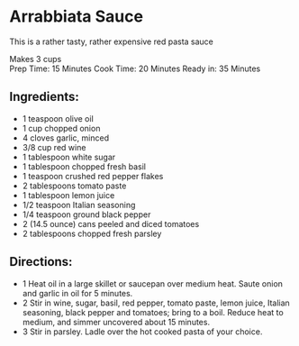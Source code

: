 # Arrabbiata Sauce

This is a rather tasty, rather expensive red pasta sauce

Makes 3 cups  
Prep Time: 15 Minutes
Cook Time: 20 Minutes
Ready in: 35 Minutes

## Ingredients:
- 1 teaspoon olive oil
- 1 cup chopped onion
- 4 cloves garlic, minced
- 3/8 cup red wine
- 1 tablespoon white sugar
- 1 tablespoon chopped fresh basil
- 1 teaspoon crushed red pepper flakes
- 2 tablespoons tomato paste
- 1 tablespoon lemon juice
- 1/2 teaspoon Italian seasoning
- 1/4 teaspoon ground black pepper
- 2 (14.5 ounce) cans peeled and diced tomatoes
- 2 tablespoons chopped fresh parsley


## Directions:
- 1 Heat oil in a large skillet or saucepan over medium heat. Saute onion and garlic in oil for 5 minutes.
- 2 Stir in wine, sugar, basil, red pepper, tomato paste, lemon juice, Italian seasoning, black pepper and tomatoes; bring to a boil. Reduce heat to medium, and simmer uncovered about 15 minutes.
- 3 Stir in parsley. Ladle over the hot cooked pasta of your choice.
